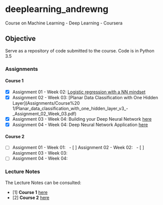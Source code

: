 # deeplearning_andrewng

Course on Machine Learning - Deep Learning - Coursera

## Objective

   Serve as a repository of code submitted to the course. Code is in Python 3.5
   
   ### Assignments
   
   #### Course 1
      
   - [X] Assignment 01 - Week 02: [Logistic regression with a NN mindset](Assignments/Course%201/Logistic_Regression_with_a_Neural_Network_mindset_v3_-_Assigment_01_Week_02.pdf)
   - [X] Assignment 02 - Week 03: [Planar Data Classification with One Hidden Layer](Assignments/Course%20 1/Planar_data_classification_with_one_hidden_layer_v3_-_Assignment_02_Week_03.pdf)
   - [X] Assignment 03 - Week 04: Building your Deep Neural Network [here](https://github.com/darioromero/deeplearning_andrewng/README.md)
   - [X] Assignment 04 - Week 04: Deep Neural Network Application [here](https://github.com/darioromero/deeplearning_andrewng/README.md)
   
   #### Course 2
   
   - [ ] Assignment 01 - Week 01:
   - [ ] Assignment 02 - Week 02:
   - [ ] Assignment 03 - Week 03:
   - [ ] Assignment 04 - Week 04:
   
   ### Lecture Notes

   The Lecture Notes can be consulted:
   - [1] **Course 1** [here](https://github.com/darioromero/deeplearning_andrewng/tree/master/Lecture%20Notes/Course%201)
   - [2] **Course 2** [here](https://github.com/darioromero/deeplearning_andrewng/tree/master/Lecture%20Notes/Course%202)
   


